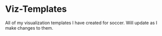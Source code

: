 # Viz-Templates
All of my visualization templates I have created for soccer. Will update as I make changes to them.
